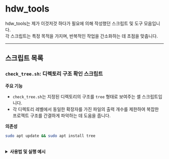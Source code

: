 # hdw_tools
hdw_tools는 제가 이것저것 하다가 필요에 의해 작성했던 스크립트 및 도구 모음입니다.  
각 스크립트는 특정 목적을 가지며, 반복적인 작업을 간소화하는 데 초점을 맞춥니다.

---

## 스크립트 목록

### `check_tree.sh`: 디렉토리 구조 확인 스크립트

**주요 기능**  
- `check_tree.sh`는 지정된 디렉토리의 구조를 `tree` 형태로 보여주는 셸 스크립트입니다.  
- 각 디렉토리 레벨에서 동일한 확장자를 가진 파일의 출력 개수를 제한하여 복잡한 프로젝트 구조를 간결하게 파악하는 데 도움을 줍니다.  

**의존성**
```bash
sudo apt update && sudo apt install tree
```

  <br>
  <details>
  <summary><b>사용법 및 실행 예시</b></summary>
    
  1. 사용법

   ```bash
   ./check_tree.sh [OPTIONS] [PATH]
   ```

   - [PATH]
       - 구조를 확인할 디렉토리의 경로입니다.
       - 생략할 경우, 현재 디렉토리 (.)를 기준으로 실행됩니다.

   - [OPTIONS]
     - -n <개수>
         - 각 디렉토리에서 확장자별로 표시할 최대 파일 수를 지정합니다.
         - 예를 들어 -n 3으로 설정하면, 각 디렉토리마다 .py 파일은 최대 3개, .txt 파일은 최대 3개까지만 표시됩니다.
         - 기본값은 2입니다.
     - -h
         - 사용법 도움말을 표시합니다.

   2. 실행예시
  ```bash
    $ ./check_tree.sh -n 5 /home/user/project
    1     디렉토리: /home/user/project
    2     각 파일 타입별로 디렉토리당 최대 5개까지 표시됩니다.
    3     ----------------------------------------
    4     .
    5     ├───etri_3dloc/
    6     │   ├───__init__.py
    7     │   ├───calibrate_camera.py
    8     │   ├───estimate_pose.py
    9     │   ├───evaluate_pose_ETRI.py
   10     │   ├───evaluate_vpair.py
   11     │   │   ... (더 많은 .py 파일들)
   12     │   ├───240602_ETRI.json
   13     │   └───dataloader/
   14     │       ├───__init__.py
   15     │       └───base_dataset.py
   16     └───test/
   17         ├───__init__.py
   18         ├───change_bgr_to_rgb.py
   19         ├───check_imagesize.py
   20         └───merge_images.py
  ```
  </details>
